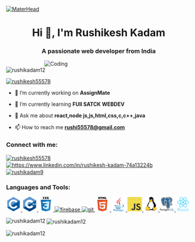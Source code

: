 [![MaterHead](https://user-images.githubusercontent.com/74038190/241765440-80728820-e06b-4f96-9c9e-9df46f0cc0a5.gif)](https://rushikadam12.io)
<h1 align="center">Hi 👋, I'm Rushikesh Kadam</h1>
<h3 align="center">A passionate web developer from India</h3>
<img align="right" alt="Coding" width="400" src="https://www.sarvika.com/wp-content/uploads/2021/03/Backend-Developer-Python-GIF-Dribble.gif">
<p align="left"> <img src="https://komarev.com/ghpvc/?username=rushikadam12&label=Profile%20views&color=0e75b6&style=flat" alt="rushikadam12" /> </p>

<p align="left"> <a href="https://twitter.com/rushikesh55578" target="blank"><img src="https://img.shields.io/twitter/follow/rushikesh55578?logo=twitter&style=for-the-badge" alt="rushikesh55578" /></a> </p>

- 🔭 I’m currently working on **AssignMate**

- 🌱 I’m currently learning **FUll SATCK WEBDEV**

- 💬 Ask me about **react,node js,js,html,css,c,c++,java**

- 📫 How to reach me **rushi55578@gmail.com**

<h3 align="left">Connect with me:</h3>
<p align="left">
<a href="https://twitter.com/rushikesh55578" target="blank"><img align="center" src="https://raw.githubusercontent.com/rahuldkjain/github-profile-readme-generator/master/src/images/icons/Social/twitter.svg" alt="rushikesh55578" height="30" width="40" /></a>
<a href="https://linkedin.com/in/https://www.linkedin.com/in/rushikesh-kadam-74a13224b" target="blank"><img align="center" src="https://raw.githubusercontent.com/rahuldkjain/github-profile-readme-generator/master/src/images/icons/Social/linked-in-alt.svg" alt="https://www.linkedin.com/in/rushikesh-kadam-74a13224b" height="30" width="40" /></a>
<a href="https://instagram.com/rushikadam9" target="blank"><img align="center" src="https://raw.githubusercontent.com/rahuldkjain/github-profile-readme-generator/master/src/images/icons/Social/instagram.svg" alt="rushikadam9" height="30" width="40" /></a>
</p>

<h3 align="left">Languages and Tools:</h3>
<p align="left"> <a href="https://www.cprogramming.com/" target="_blank" rel="noreferrer"> <img src="https://raw.githubusercontent.com/devicons/devicon/master/icons/c/c-original.svg" alt="c" width="40" height="40"/> </a> <a href="https://www.w3schools.com/cpp/" target="_blank" rel="noreferrer"> <img src="https://raw.githubusercontent.com/devicons/devicon/master/icons/cplusplus/cplusplus-original.svg" alt="cplusplus" width="40" height="40"/> </a> <a href="https://www.w3schools.com/css/" target="_blank" rel="noreferrer"> <img src="https://raw.githubusercontent.com/devicons/devicon/master/icons/css3/css3-original-wordmark.svg" alt="css3" width="40" height="40"/> </a> <a href="https://firebase.google.com/" target="_blank" rel="noreferrer"> <img src="https://www.vectorlogo.zone/logos/firebase/firebase-icon.svg" alt="firebase" width="40" height="40"/> </a> <a href="https://git-scm.com/" target="_blank" rel="noreferrer"> <img src="https://www.vectorlogo.zone/logos/git-scm/git-scm-icon.svg" alt="git" width="40" height="40"/> </a> <a href="https://www.w3.org/html/" target="_blank" rel="noreferrer"> <img src="https://raw.githubusercontent.com/devicons/devicon/master/icons/html5/html5-original-wordmark.svg" alt="html5" width="40" height="40"/> </a> <a href="https://www.java.com" target="_blank" rel="noreferrer"> <img src="https://raw.githubusercontent.com/devicons/devicon/master/icons/java/java-original.svg" alt="java" width="40" height="40"/> </a> <a href="https://developer.mozilla.org/en-US/docs/Web/JavaScript" target="_blank" rel="noreferrer"> <img src="https://raw.githubusercontent.com/devicons/devicon/master/icons/javascript/javascript-original.svg" alt="javascript" width="40" height="40"/> </a> <a href="https://www.linux.org/" target="_blank" rel="noreferrer"> <img src="https://raw.githubusercontent.com/devicons/devicon/master/icons/linux/linux-original.svg" alt="linux" width="40" height="40"/> </a> <a href="https://www.postgresql.org" target="_blank" rel="noreferrer"> <img src="https://raw.githubusercontent.com/devicons/devicon/master/icons/postgresql/postgresql-original-wordmark.svg" alt="postgresql" width="40" height="40"/> </a> <a href="https://reactjs.org/" target="_blank" rel="noreferrer"> <img src="https://raw.githubusercontent.com/devicons/devicon/master/icons/react/react-original-wordmark.svg" alt="react" width="40" height="40"/> </a> </p>

<p><img align="left" src="https://github-readme-stats.vercel.app/api/top-langs?username=rushikadam12&show_icons=true&locale=en&layout=compact" alt="rushikadam12" /></p>

<p>&nbsp;<img align="center" src="https://github-readme-stats.vercel.app/api?username=rushikadam12&show_icons=true&locale=en" alt="rushikadam12" /></p>

<p><img align="center" src="https://github-readme-streak-stats.herokuapp.com/?user=rushikadam12&" alt="rushikadam12" /></p>












